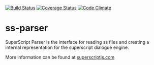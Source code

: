 [![Build Status](https://travis-ci.org/superscriptjs/ss-parser.svg?branch=master)](https://travis-ci.org/superscriptjs/ss-parser)
[![Coverage Status](https://coveralls.io/repos/github/superscriptjs/ss-parser/badge.svg?branch=master)](https://coveralls.io/github/superscriptjs/ss-parser?branch=master)
[![Code Climate](https://codeclimate.com/github/superscriptjs/ss-parser/badges/gpa.svg)](https://codeclimate.com/github/superscriptjs/ss-parser)

# ss-parser
SuperScript Parser is the interface for reading ss files and creating a internal representation for the superscript dialogue engine.

More information can be found at [superscriptjs.com](http://superscriptjs.com)
